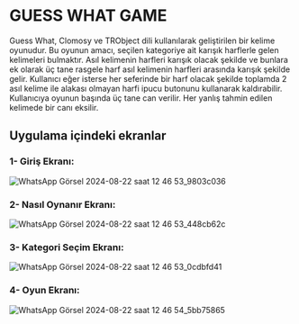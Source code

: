 # GUESS WHAT GAME
Guess What, Clomosy ve TRObject dili kullanılarak geliştirilen bir kelime oyunudur. Bu oyunun amacı, seçilen kategoriye ait karışık harflerle gelen kelimeleri bulmaktır. Asıl kelimenin harfleri karışık olacak şekilde ve bunlara ek olarak üç tane rasgele harf asıl kelimenin harfleri arasında karışık şekilde gelir. Kullanıcı eğer isterse her seferinde bir harf olacak şekilde toplamda 2 asıl kelime ile alakası olmayan harfi ipucu butonunu kullanarak kaldırabilir. Kullanıcıya oyunun başında üç tane can verilir. Her yanlış tahmin edilen kelimede bir canı eksilir. 

## Uygulama içindeki ekranlar

### 1- Giriş Ekranı:

![WhatsApp Görsel 2024-08-22 saat 12 46 53_9803c036](https://github.com/user-attachments/assets/22c3bc6f-d313-48e9-9648-06a260d1f40c)


### 2- Nasıl Oynanır Ekranı:

![WhatsApp Görsel 2024-08-22 saat 12 46 53_448cb62c](https://github.com/user-attachments/assets/c957fd69-3bec-49a1-9b4b-ac79b40c3e0f)


### 3- Kategori Seçim Ekranı:

![WhatsApp Görsel 2024-08-22 saat 12 46 53_0cdbfd41](https://github.com/user-attachments/assets/dd8062bf-846b-456d-9787-49b39ca7d89e)


### 4- Oyun Ekranı:

![WhatsApp Görsel 2024-08-22 saat 12 46 54_5bb75865](https://github.com/user-attachments/assets/0f21fdd6-5c38-41b9-8e18-bd267b10bdc9)
